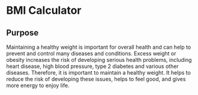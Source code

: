 # BMI Calculator


## Purpose

Maintaining a healthy weight is important for overall health and can help to prevent and control many diseases and conditions. Excess weight or obesity increases the risk of developing serious health problems, including heart disease, high blood pressure, type 2 diabetes and various other diseases. Therefore, it is important to maintain a healthy weight. It helps to reduce the risk of developing these issues, helps to feel good, and gives more energy to enjoy life.


